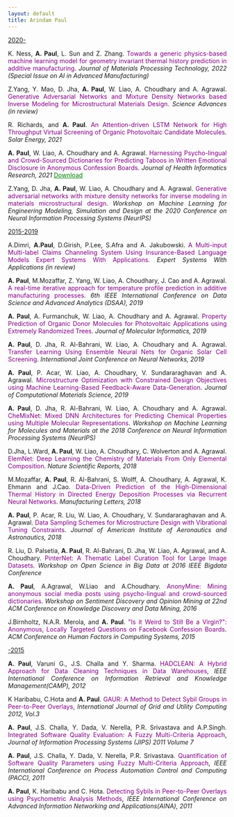 ```yaml
---
layout: default
title: Arindam Paul
---
```


<div class="home" align="justify">
 <p><u>2020-</u></p>
 <p>K. Ness, <b> A. Paul</b>, L. Sun and  Z. Zhang. <a href="https://www.sciencedirect.com/science/article/pii/S0924013621004325?via%3Dihub" style="text-decoration: none;" onmouseover="this.style.textDecoration = 'underline'" onmouseout="this.style.textDecoration = 'none'" > <font color="purple">Towards a generic physics-based machine learning model for geometry invariant thermal history prediction in additive manufacturing</font></a>. <i>Journal of Materials Processing Technology, 2022 (Special Issue on AI in Advanced Manufacturing)</i></p>
 
<p>Z.Yang, Y. Mao, D. Jha, <b> A. Paul</b>, W. Liao, A. Choudhary and A. Agrawal. <a href="#" target="_blank" style="text-decoration: none;" onmouseover="this.style.textDecoration = 'underline'" onmouseout="this.style.textDecoration = 'none'" > <font color="purple">Generative Adversarial Networks and Mixture Density Networks based Inverse Modeling for Microstructural Materials Design</font></a>. <i>Science Advances (in review) </i></p>
 
<p>R. Richards, and <b> A. Paul</b>. <a href="/assets/pdf/attention_solarenergy.pdf" style="text-decoration: none;" onmouseover="this.style.textDecoration = 'underline'" onmouseout="this.style.textDecoration = 'none'" > <font color="purple">An Attention-driven LSTM Network for High Throughput Virtual Screening of Organic Photovoltaic Candidate Molecules</font></a>. <i>Solar Energy, 2021 </i></p>
 
<p><b>A. Paul</b>, W. Liao, A. Choudhary and A. Agrawal. <a href="https://link.springer.com/epdf/10.1007/s41666-021-00092-w?sharing_token=7XxGBeCj_ks39pGs05iZKve4RwlQNchNByi7wbcMAY44qyFRoqvTAaVi8I_I5ra84rIJOk465mbOJtGWlZ27RJ2eXrwNNL8LAvl9MMOHYY9_gvEslOabWvKTOW3wIYKGPma7xoM7jUSext1Yi14Ezxl34HzfGoizGH3dieX9Fsw%3D" style="text-decoration: none;" onmouseover="this.style.textDecoration = 'underline'" onmouseout="this.style.textDecoration = 'none'" > <font color="purple"> Harnessing Psycho-lingual and Crowd-Sourced Dictionaries for Predicting Taboos in Written Emotional Disclosure in Anonymous Confession Boards</font></a>. <i> Journal of Health Informatics Research, 2021 </i><a style="color:green;" href="/assets/pdf/taboo_hir.pdf">Download</a></p>

<p>Z.Yang, D. Jha, <b> A. Paul</b>, W. Liao, A. Choudhary and A. Agrawal. <a href="http://cucis.ece.northwestern.edu/publications/pdf/YJP20.pdf" target="_blank" style="text-decoration: none;" onmouseover="this.style.textDecoration = 'underline'" onmouseout="this.style.textDecoration = 'none'" > <font color="purple">Generative adversarial networks with mixture density networks for inverse modeling in materials microstructural design</font></a>. <i>Workshop on Machine Learning for Engineering Modeling, Simulation and Design at the 2020 Conference on Neural Information Processing Systems (NeurIPS)</i></p>

 <p><u>2015-2019</u></p>
<p>A.Dimri, <b> A.Paul</b>, D.Girish, P.Lee, S.Afra and  A. Jakubowski. <a href="#" style="text-decoration: none;" onmouseover="this.style.textDecoration = 'underline'" onmouseout="this.style.textDecoration = 'none'" > <font color="purple">A Multi-input Multi-label Claims Channeling System Using Insurance-Based Language Models Expert Systems With Applications</font></a>. <i>Expert Systems With Applications (in review) </i></p>

<p><b>A. Paul</b>, M.Mozaffar, Z. Yang, W. Liao,  A. Choudhary, J. Cao and A. Agrawal.<a href="http://cucis.ece.northwestern.edu/publications/pdf/PMY19.pdf" target="_blank" style="text-decoration: none;" onmouseover="this.style.textDecoration = 'underline'" onmouseout="this.style.textDecoration = 'none'" > <font color="purple">A real-time iterative approach for temperature profile prediction in additive manufacturing processes</font></a>. <i>6th IEEE International Conference on Data Science and Advanced Analytics (DSAA), 2019</i></p>

<p><b>A. Paul</b>, A. Furmanchuk, W. Liao, A. Choudhary and A. Agrawal.  <a href="http://cucis.ece.northwestern.edu/publications/pdf/PFL19.pdf" target="_blank" style="text-decoration: none;" onmouseover="this.style.textDecoration = 'underline'" onmouseout="this.style.textDecoration = 'none'" > <font color="purple">Property Prediction of Organic Donor Molecules for Photovoltaic Applications using Extremely Randomized Trees</font></a>. <i>Journal of Molecular Informatics, 2019</i></p>

<p><b>A. Paul</b>, D. Jha, R. Al-Bahrani, W. Liao,  A. Choudhary and A. Agrawal.<a href="http://cucis.ece.northwestern.edu/publications/pdf/PJA19.pdf" target="_blank" style="text-decoration: none;" onmouseover="this.style.textDecoration = 'underline'" onmouseout="this.style.textDecoration = 'none'" > <font color="purple">Transfer Learning Using Ensemble Neural Nets for Organic Solar Cell Screening</font></a>. <i>International Joint Conference on Neural Networks, 2019</i></p>

 <p><b>A. Paul</b>, P. Acar,  W. Liao, A. Choudhary, V. Sundararaghavan and A. Agrawal.<a href="http://cucis.ece.northwestern.edu/publications/pdf/PAL19.pdf" target="_blank" style="text-decoration: none;" onmouseover="this.style.textDecoration = 'underline'" onmouseout="this.style.textDecoration = 'none'" > <font color="purple">Microstructure Optimization with Constrained Design Objectives using Machine Learning-Based Feedback-Aware Data-Generation</font></a>. <i>Journal of Computational Materials Science, 2019 </i></p>

 <p><b>A. Paul</b>, D. Jha, R. Al-Bahrani,  W. Liao,  A. Choudhary and A. Agrawal.<a href="http://cucis.ece.northwestern.edu/publications/pdf/PJA18.pdf" target="_blank" style="text-decoration: none;" onmouseover="this.style.textDecoration = 'underline'" onmouseout="this.style.textDecoration = 'none'" > <font color="purple">CheMixNet: Mixed DNN Architectures for Predicting Chemical Properties using Multiple Molecular Representations</font></a>. <i> Workshop on Machine Learning for Molecules and Materials at the 2018 Conference on Neural Information Processing Systems (NeurIPS) </i></p>

 <p>D.Jha, L.Ward, <b>A. Paul</b>, W. Liao, A. Choudhary, C. Wolverton and A. Agrawal.<a href="https://www.nature.com/articles/s41598-018-35934-y" target="_blank" style="text-decoration: none;" onmouseover="this.style.textDecoration = 'underline'" onmouseout="this.style.textDecoration = 'none'" > <font color="purple">ElemNet: Deep Learning the Chemistry of Materials From Only Elemental Composition</font></a>. <i> Nature Scientific Reports, 2018 </i></p>

 <p>M.Mozaffar, <b>A. Paul</b>, R. Al-Bahrani, S. Wolff,  A. Choudhary, A. Agrawal, K. Ehmann and J.Cao.<a href="http://cucis.ece.northwestern.edu/publications/pdf/MPA18.pdf" target="_blank" style="text-decoration: none;" onmouseover="this.style.textDecoration = 'underline'" onmouseout="this.style.textDecoration = 'none'" > <font color="purple">Data-Driven Prediction of the High-Dimensional Thermal History in Directed Energy Deposition Processes via Recurrent Neural Networks</font></a>. <i>Manufacturing Letters, 2018 </i></p>

 <p><b>A. Paul</b>, P. Acar, R. Liu, W. Liao, A. Choudhary, V. Sundararaghavan and A. Agrawal. <a href="http://cucis.ece.northwestern.edu/publications/pdf/PAL18.pdf" target="_blank" style="text-decoration: none;" onmouseover="this.style.textDecoration = 'underline'" onmouseout="this.style.textDecoration = 'none'" ><font color="purple">Data Sampling Schemes for Microstructure Design with Vibrational Tuning Constraints</font></a>. <i>Journal of American Institute of Aeronautics and Astronautics, 2018 </i></p>

<p>R. Liu, D. Palsetia, <b>A. Paul</b>, R. Al-Bahrani, D. Jha, W. Liao, A. Agrawal, and A. Choudhary. <a href="http://cucis.ece.northwestern.edu/publications/pdf/LPP16.pdf" target="_blank" style="text-decoration: none;" onmouseover="this.style.textDecoration = 'underline'" onmouseout="this.style.textDecoration = 'none'" ><font color="purple">PinterNet: A Thematic Label Curation Tool for Large Image Datasets</font></a>. <i>Workshop on Open Science in Big Data at 2016 IEEE Bigdata Conference</i></p>

<p><b>A. Paul</b>, A.Agrawal, W.Liao and A.Choudhary. <a href="http://cucis.ece.northwestern.edu/publications/pdf/PAL16.pdf" target="_blank" style="text-decoration: none;" onmouseover="this.style.textDecoration = 'underline'" onmouseout="this.style.textDecoration = 'none'" ><font color="purple">AnonyMine: Mining anonymous social media posts using psycho-lingual and crowd-sourced dictionaries</font></a>. <i>Workshop on Sentiment Discovery and Opinion Mining at 22nd ACM Conference on Knowledge Discovery and Data Mining, 2016 </i></p>

<p>J.Birnholtz, N.A.R. Merola, and <b>A. Paul</b>. <a href="https://socialmedia.soc.northwestern.edu/wp-content/uploads/2012/09/pn1506-birnholtz.pdf" target="_blank" style="text-decoration: none;" onmouseover="this.style.textDecoration = 'underline'" onmouseout="this.style.textDecoration = 'none'" ><font color="purple">"Is it Weird to Still Be a Virgin?": Anonymous, Locally Targeted Questions on Facebook Confession Boards</font></a>. <i>ACM Conference on Human Factors in Computing Systems, 2015</i></p>

 <p><u>-2015</u></p>
<p><b>A. Paul</b>, Varuni G., J.S. Challa and Y. Sharma. <a href="/assets/pdf/HADCLEAN.pdf" target="_blank" style="text-decoration: none;" onmouseover="this.style.textDecoration = 'underline'" onmouseout="this.style.textDecoration = 'none'" ><font color="purple">HADCLEAN: A Hybrid Approach for Data Cleaning Techniques in Data Warehouses</font></a>,<i> IEEE International Conference on Information Retrieval and Knowledge Management(CAMP), 2012</i></p>

<p> K Haribabu, C.Hota and <b>A. Paul</b>. <a href="/assets/pdf/GAUR.pdf"  target="_blank" style="text-decoration:none" onmouseover="this.style.textDecoration = 'underline'" onmouseout="this.style.textDecoration = 'none'"><font color="purple">GAUR: A Method to Detect Sybil Groups in Peer-to-Peer Overlays</font></a>, <i>International Journal of Grid and Utility Computing 2012, Vol.3</i></p>

<p><b>A. Paul</b>, J.S. Challa, Y. Dada, V. Nerella, P.R. Srivastava and A.P.Singh. <a href="/assets/pdf/ISQE.pdf" target="_blank" style="text-decoration:none" onmouseover="this.style.textDecoration = 'underline'" onmouseout="this.style.textDecoration = 'none'"><font color="purple">Integrated Software Quality Evaluation: A Fuzzy Multi-Criteria Approach</font></a>, <i> Journal of Information Processing Systems (JIPS) 2011 Volume 7 </i></p>

<p><b>A. Paul</b>, J.S. Challa, Y. Dada, V. Nerella, P.R. Srivastava. <a href="/assets/pdf/QSQ.pdf" target="_blank" style="text-decoration:none" onmouseover="this.style.textDecoration = 'underline'" onmouseout="this.style.textDecoration = 'none'" ><font color="purple">Quantification of Software Quality Parameters using Fuzzy Multi-Criteria Approach</font></a>, <i>  IEEE International Conference on Process Automation Control and Computing (PACC), 2011</i></p>

<p><b>A. Paul</b>, K. Haribabu and C. Hota.<a href="/assets/pdf/Psychometric.pdf" target="_blank" style="text-decoration:none" onmouseover="this.style.textDecoration = 'underline'" onmouseout="this.style.textDecoration = 'none'" ><font color="purple"> Detecting Sybils in Peer-to-Peer Overlays using Psychometric Analysis Methods</font></a>, <i>IEEE International Conference on Advanced Information Networking and Applications(AINA), 2011</i></p>

</div>
